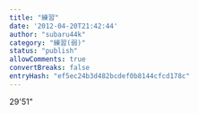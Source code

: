 ```yaml
---
title: "練習"
date: '2012-04-20T21:42:44'
author: "subaru44k"
category: "練習(弱)"
status: "publish"
allowComments: true
convertBreaks: false
entryHash: "ef5ec24b3d482bcdef0b8144cfcd178c"
---
```

29'51"
